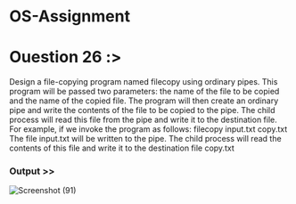# OS-Assignment

# Ouestion 26 :>
Design a file-copying program named filecopy using ordinary pipes. This program will be passed two parameters: the name of the file to be copied and the name of the copied file. The program will then create an ordinary pipe and write the contents of the file to be copied to the pipe. The child process will read this file from the pipe and write it to the destination file. For example, if we invoke the program as follows:
filecopy input.txt copy.txt
The file input.txt will be written to the pipe. The child process will read the contents of this file and write it to the destination file copy.txt

### Output >>
![Screenshot (91)](https://user-images.githubusercontent.com/56965382/79423461-48d9fe00-7fdc-11ea-8bb4-0fd4dbae417a.png)
